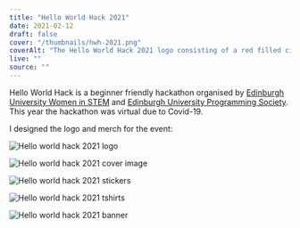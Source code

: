 ```yaml
---
title: "Hello World Hack 2021"
date: 2021-02-12
draft: false
cover: "/thumbnails/hwh-2021.png"
coverAlt: "The Hello World Hack 2021 logo consisting of a red filled circle containing two horizontal line cutouts curved down the way with yellow diamond vertically wrapping it with the right point in front. The circle also has two yellow arrows on the left and right pointing away from it. Below the logo it says Hello World in red text and Hack in yellow text. The background is dark blue."
live: ""
source: ""
---
```


Hello World Hack is a beginner friendly hackathon organised by [Edinburgh University Women in STEM](https://www.euwistem.com/) and [Edinburgh University Programming Society](https://ediprogsoc.co.uk/). This year the hackathon was virtual due to Covid-19.

I designed the logo and merch for the event:

![Hello world hack 2021 logo](/hello-world-hack/logo-2021.png)

![Hello world hack 2021 cover image](/hello-world-hack/cover-2021.png)

![Hello world hack 2021 stickers](/hello-world-hack/stickers-2021.png)

![Hello world hack 2021 tshirts](/hello-world-hack/tshirts-2021.png)

![Hello world hack 2021 banner](/hello-world-hack/banner-2021.png)
